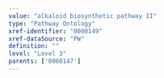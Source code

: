 ```yaml
---
value: "alkaloid biosynthetic pathway II"
type: "Pathway Ontology"
xref-identifier: "0000149"
xref-dataSource: "PW"
definition: ""
level: "Level 3"
parents: ['0000147']
---
```

